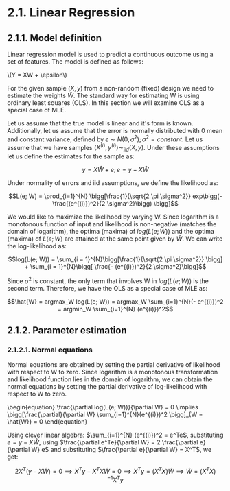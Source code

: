 # 2.1. Linear Regression

## 2.1.1. Model definition

Linear regression model is used to predict a continuous outcome using a set of features. The model is defined as follows:

\\(Y = XW + \\epsilon\\)

For the given sample $(X, y)$ from a non-random (fixed) design we need to estimate the weights $\hat{W}$. The standard way for estimating W is using ordinary least squares (OLS). In this section we will examine OLS as a special case of MLE.

Let us assume that the true model is linear and it's form is known. Additionally, let us assume that the error is normally distributed with 0 mean and constant variance, defined by $\epsilon \sim N(0, \sigma^2); \sigma^2 = constant$. Let us assume that we have samples $(X^{(i)}, y^{(i)}) \sim_{iid} (X, y)$. Under these assumptions let us define the estimates for the sample as:

$$y = X\hat{W} + e; e = y - X \hat{W}$$

Under normality of errors and iid assumptions, we define the likelihood as:

$$L(e; W) = \prod_{i=1}^{N} \bigg[\frac{1}{\sqrt{2 \pi \sigma^2}} exp\bigg(-\frac{(e^{(i)})^2}{2 \sigma^2}\bigg) \bigg]$$

We would like to maximize the likelihood by varying W. Since logarithm is a monotonous function of input and likelihood is non-negative (matches the domain of logarithm), the optima (maxima) of $log(L(e; W))$ and the optima (maxima) of $L(e; W)$ are attained at the same point given by $\hat{W}$. We can write the log-likelihood as:

$$log(L(e; W)) = \sum_{i = 1}^{N}\bigg[\frac{1}{\sqrt{2 \pi \sigma^2}} \bigg] + \sum_{i = 1}^{N}\bigg[ \frac{- (e^{(i)})^2}{2 \sigma^2}\bigg]$$

Since $\sigma^2$ is constant, the only term that involves W in $log(L(e; W))$ is the second term. Therefore, we have the OLS as a special case of MLE as:

$$\hat{W} = argmax_W log(L(e; W)) = argmax_W \sum_{i=1}^{N}(- e^{(i)})^2 = argmin_W \sum_{i=1}^{N} (e^{(i)})^2$$

## 2.1.2. Parameter estimation

### 2.1.2.1. Normal equations

Normal equations are obtained by setting the partial derivative of likelihood with respect to W to zero. Since logarithm is a monotonous transformation and likelihood function lies in the domain of logarithm, we can obtain the normal equations by setting the partial derivative of log-likelihood with respect to W to zero.

\begin{equation}
\frac{\partial log(L(e; W))}{\partial W} = 0 \implies \bigg[\frac{\partial}{\partial W} \sum_{i=1}^{N}(e^{(i)})^2 \bigg]_{W = \hat{W}} = 0
\end{equation}

Using clever linear algebra: $\sum_{i=1}^{N} (e^{(i)})^2 = e^Te$, substituting $e = y - X\hat{W}$, using $\frac{\partial e^Te}{\partial W} = 2 \frac{\partial e}{\partial W} e$ and substituting $\frac{\partial e}{\partial W} = X^T$, we get:

$$ 2 X^T (y - X\hat{W}) = 0 \implies X^Ty - X^TX\hat{W} = 0 \implies X^Ty = (X^TX)\hat{W} \implies \hat{W} = (X^TX)^{-1}X^Ty$$